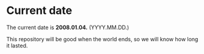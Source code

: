 # Current date

The current date is **2008.01.04.** (YYYY.MM.DD.)

This repository will be good when the world ends, so we will know how long it lasted.